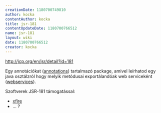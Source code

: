 ```yaml
---
creationDate: 1180700749810 
author: kocka 
contentAuthor: kocka 
title: jsr-181 
contentUpdateDate: 1180700766512 
name: jsr-181 
layout: wiki 
date: 1180700766512 
creator: kocka 
---
```

http://jcp.org/en/jsr/detail?id=181

Egy annotációkat ([annotations](annotations.html)) tartalmazó package, amivel leírhatod egy java osztálzról hogy melyik metódusai exportálandóak web serviceként ([webservices](WebServices.html)).

Szoftverek JSR-181 támogatással:

*   [xfire](xfire.html)
*   ... ?




